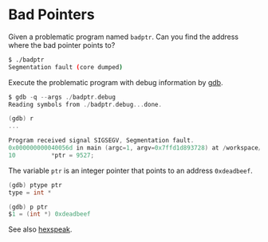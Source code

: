 # Bad Pointers

Given a problematic program named `badptr`. Can you find the address where the bad pointer points to?

```bash
$ ./badptr
Segmentation fault (core dumped)
```

Execute the problematic program with debug information by [gdb](https://man7.org/linux/man-pages/man1/gdb.1.html).

```c
$ gdb -q --args ./badptr.debug 
Reading symbols from ./badptr.debug...done.

(gdb) r
...

Program received signal SIGSEGV, Segmentation fault.
0x000000000040056d in main (argc=1, argv=0x7ffd1d893728) at /workspace/code/badptr.c:10
10          *ptr = 9527;
```

The variable `ptr` is an integer pointer that points to an address `0xdeadbeef`.

```c
(gdb) ptype ptr
type = int *

(gdb) p ptr
$1 = (int *) 0xdeadbeef
```

See also [hexspeak](https://en.wikipedia.org/wiki/Hexspeak).
